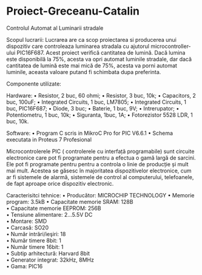 # Proiect-Greceanu-Catalin
Controlul Automat al Luminarii stradale

Scopul lucrarii:
Lucrarea are ca scop proiectarea si producerea unui dispozitiv care controleaza luminarea stradala cu ajutorul microcontroller-ului PIC16F687. Acest proiect verifică cantitatea de lumină. Dacă lumina este disponibilă la 75%, acesta va opri automat luminile stradale, dar dacă cantitatea de lumină este mai mică de 75%, acesta va porni automat luminile, aceasta valoare putand fi schimbata dupa preferinta.

Componente utilizate:
	
  Hardware:
•	Resistor, 2 buc, 60 ohmi;
•	Resistor, 3 buc, 10k;
•	Capacitors, 2 buc, 100uF;
•	Integrated Circuits, 1 buc, LM7805;
•	Integrated Circuits, 1 buc, PIC16F687;
•	Diode, 3 buc;
•	Baterie, 1 buc, 9V;
•	Intrerupator;
•	Potentiometru, 1 buc, 10k;
•	Siguranta, 1buc, 1A;
•	Fotorezistor 5528 LDR, 1 buc, 10k.

Software:
•	Program C scris in MikroC Pro for PIC V6.6.1
•	Schema executata in Proteus 7 Profesional

Microcontrolerele PIC ( controlerele cu interfață programabile) sunt circuite electronice care pot fi programate pentru a efectua o gamă largă de sarcini. Ele pot fi programate pentru pentru a controla o linie de producție și mult mai mult. Acestea se găsesc în majoritatea dispozitivelor electronice, cum ar fi sistemele de alarmă, sistemele de control al computerului, telefoanele, de fapt aproape orice dispozitiv electronic.

Caracterisitci tehnice:
•	Producător: 	MICROCHIP TECHNOLOGY
•	Memorie program: 3.5kB
•	Capacitate memorie SRAM: 128B 	
•	Capacitate memorie EEPROM: 256B 	
•	Tensiune alimentare: 2...5.5V DC 	
•	Montare: SMD 	
•	Carcasă: SO20 	
•	Număr intrări/ieşiri: 18 	
•	Număr timere 8bit: 1 	
•	Număr timere 16bit: 1 	
•	Subtip arhitectură: Harvard 8bit 	
•	Generator integrat: 32kHz, 8MHz 	
•	Gama: PIC16
